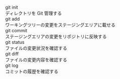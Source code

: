git init  
ディレクトリを Git 管理する  
git add  
ワーキングツリーの変更をステージングエリアに載せる  
git commit  
ステージングエリアの変更をリポジトリに反映する  
git status  
ファイルの変更状況を確認する  
git diff  
ファイルの変更内容を確認する  
git log  
コミットの履歴を確認する  
